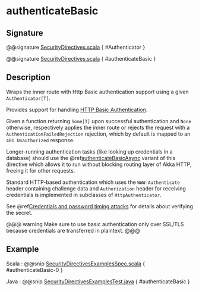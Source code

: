# authenticateBasic

## Signature

@@signature [SecurityDirectives.scala]($akka-http$/akka-http/src/main/scala/akka/http/scaladsl/server/directives/SecurityDirectives.scala) { #Authenticator }

@@signature [SecurityDirectives.scala]($akka-http$/akka-http/src/main/scala/akka/http/scaladsl/server/directives/SecurityDirectives.scala) { #authenticateBasic }

## Description

Wraps the inner route with Http Basic authentication support using a given `Authenticator[T]`.

Provides support for handling [HTTP Basic Authentication](https://en.wikipedia.org/wiki/Basic_auth).

Given a function returning `Some[T]` upon successful authentication and `None` otherwise,
respectively applies the inner route or rejects the request with a `AuthenticationFailedRejection` rejection,
which by default is mapped to an `401 Unauthorized` response.

Longer-running authentication tasks (like looking up credentials in a database) should use the @ref[authenticateBasicAsync](authenticateBasicAsync.md)
variant of this directive which allows it to run without blocking routing layer of Akka HTTP, freeing it for other requests.

Standard HTTP-based authentication which uses the `WWW-Authenticate` header containing challenge data and
`Authorization` header for receiving credentials is implemented in subclasses of `HttpAuthenticator`.

See @ref[Credentials and password timing attacks](index.md#credentials-and-timing-attacks-scala) for details about verifying the secret.

@@@ warning
Make sure to use basic authentication only over SSL/TLS because credentials are transferred in plaintext.
@@@

## Example

Scala
:  @@snip [SecurityDirectivesExamplesSpec.scala]($test$/scala/docs/http/scaladsl/server/directives/SecurityDirectivesExamplesSpec.scala) { #authenticateBasic-0 }

Java
:  @@snip [SecurityDirectivesExamplesTest.java]($test$/java/docs/http/javadsl/server/directives/SecurityDirectivesExamplesTest.java) { #authenticateBasic }
